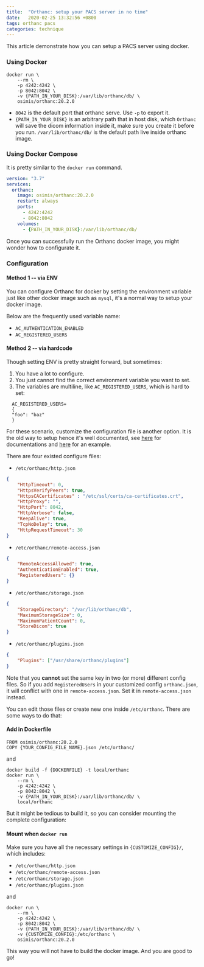 ```yaml
---
title:  "Orthanc: setup your PACS server in no time"
date:   2020-02-25 13:32:56 +0800
tags: orthanc pacs
categories: technique
---
```

This article demonstrate how you can setup a PACS server using docker. 

### Using Docker
```shell
docker run \
    --rm \
    -p 4242:4242 \
    -p 8042:8042 \
    -v {PATH_IN_YOUR_DISK}:/var/lib/orthanc/db/ \
    osimis/orthanc:20.2.0
```
- `8042` is the default port that orthanc serve. Use `-p` to export it.
- `{PATH_IN_YOUR_DISK}` is an arbitrary path that in host disk, which `Orthanc` will save the dicom information inside it, make sure you create it before you run. `/var/lib/orthanc/db/` is the default path live inside orthanc image.

### Using Docker Compose

It is pretty similar to the `docker run` command.
```yaml
version: "3.7"
services:
  orthanc:
    image: osimis/orthanc:20.2.0
    restart: always
    ports:
      - 4242:4242
      - 8042:8042
    volumes:
      - {PATH_IN_YOUR_DISK}:/var/lib/orthanc/db/
```


Once you can successfully run the Orthanc docker image, you might wonder how to configurate it.

### Configuration

#### Method 1 -- via ENV
You can configure Orthanc for docker by setting the environment variable just like other docker image such as `mysql`, it's a normal way to setup your docker image.

Below are the frequently used variable name:
- `AC_AUTHENTICATION_ENABLED`
- `AC_REGISTERED_USERS`



#### Method 2 -- via hardcode

Though setting ENV is pretty straight forward, but sometimes:
1. You have a lot to configure.
2. You just cannot find the correct environment variable you want to set.
3. The variables are multiline, like `AC_REGISTERED_USERS`, which is hard to set:
```
  AC_REGISTERED_USERS=
  {
  "foo": "baz"
  }
```
For these scenario, customize the configuration file is another option. It is the old way to setup hence it's well documented, see [here](https://book.orthanc-server.com/users/configuration.html#configuration) for documentations and [here](https://bitbucket.org/sjodogne/orthanc/raw/Orthanc-1.5.8/Resources/Configuration.json) for an example.

There are four existed configure files:
- `/etc/orthanc/http.json`
```json
{
    "HttpTimeout": 0,
    "HttpsVerifyPeers": true,
    "HttpsCACertificates" : "/etc/ssl/certs/ca-certificates.crt",
    "HttpProxy": "",
    "HttpPort": 8042,
    "HttpVerbose": false,
    "KeepAlive": true,
    "TcpNoDelay": true,
    "HttpRequestTimeout": 30
}
```
- `/etc/orthanc/remote-access.json`
```json
{
    "RemoteAccessAllowed": true,
    "AuthenticationEnabled": true,
    "RegisteredUsers": {}
}
```
- `/etc/orthanc/storage.json`
```json
{
    "StorageDirectory": "/var/lib/orthanc/db",
    "MaximumStorageSize": 0,
    "MaximumPatientCount": 0,
    "StoreDicom": true
}
```
- `/etc/orthanc/plugins.json`
```json
{
    "Plugins": ["/usr/share/orthanc/plugins"]
}
```
Note that you **cannot** set the same key in two (or more) different config files. So if you add `RegisteredUsers` in your customized config `orthanc.json`, it will conflict with one in `remote-access.json`. Set it in `remote-access.json` instead.

You can edit those files or create new one inside `/etc/orthanc`. There are some ways to do that:

#### Add in Dockerfile
```docker
FROM osimis/orthanc:20.2.0
COPY {YOUR_CONFIG_FILE_NAME}.json /etc/orthanc/
```
and 
```shell
docker build -f {DOCKERFILE} -t local/orthanc
docker run \
    --rm \
    -p 4242:4242 \
    -p 8042:8042 \
    -v {PATH_IN_YOUR_DISK}:/var/lib/orthanc/db/ \
    local/orthanc
```
But it might be tedious to build it, so you can consider mounting the complete configuration:

#### Mount when `docker run`

Make sure you have all the necessary settings in `{CUSTOMIZE_CONFIG}/`, which includes:

- `/etc/orthanc/http.json`
- `/etc/orthanc/remote-access.json`
- `/etc/orthanc/storage.json`
- `/etc/orthanc/plugins.json`

and
```shell
docker run \
    --rm \
    -p 4242:4242 \
    -p 8042:8042 \
    -v {PATH_IN_YOUR_DISK}:/var/lib/orthanc/db/ \
    -v {CUSTOMIZE_CONFIG}:/etc/orthanc \
    osimis/orthanc:20.2.0
```


This way you will not have to build the docker image. And you are good to go!